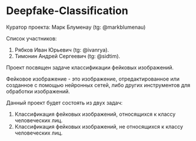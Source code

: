 # Deepfake-Classification
Куратор проекта: Марк Блуменау (tg: @markblumenau)

Список участников:
1. Рябков Иван Юрьевич (tg: @ivanrya).
2. Тимонин Андрей Сергеевич (tg: @sidtim).

Проект посвящен задаче классификации фейковых изображений. 

Фейковое изображение - это изображение, отредактированное или созданное с помощью нейронных сетей, либо других инструментов для обработки изображений.

Данный проект будет состоять из двух задач:
1. Классификация фейковых изображений, относящихся к классу человеческих лиц.
2. Классификация фейковых изображений, не относящихся к классу человеческих лиц.